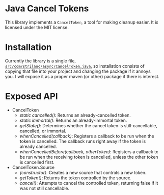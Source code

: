 Java Cancel Tokens
==================

This library implements a `CancelToken`, a tool for making cleanup easier. It is licensed under the MIT license.

Installation
============

Currently the library is a single file, [`src/com/strilanc/async/CancelToken.java`](https://github.com/Strilanc/Java-Cancel-Tokens/blob/master/src/com/strilanc/async/CancelToken.java), so installation consists of copying that file into your project and changing the package if it annoys you. I will expose it as a proper maven (or other) package if there is interest.

Exposed API
===========

- CancelToken
  - *static cancelled()*: Returns an already-cancelled token.
  - *static immortal()*: Returns an already-immortal token.
  - *getState()*: Determines whether the cancel token is still-cancellable, cancelled, or immortal.
  - *whenCancelled(callback)*: Registers a callback to be run when the token is cancelled. The callback runs right away if the token is already cancelled.
  - *whenCancelledBefore(callback, otherToken)*: Registers a callback to be run when the receiving token is cancelled, unless the other token is cancelled first.
- CancelToken.Source
  - *(constructor)*: Creates a new source that controls a new token.
  - *getToken()*: Returns the token controlled by the source.
  - *cancel()*: Attempts to cancel the controlled token, returning false if it was not still cancellable.
